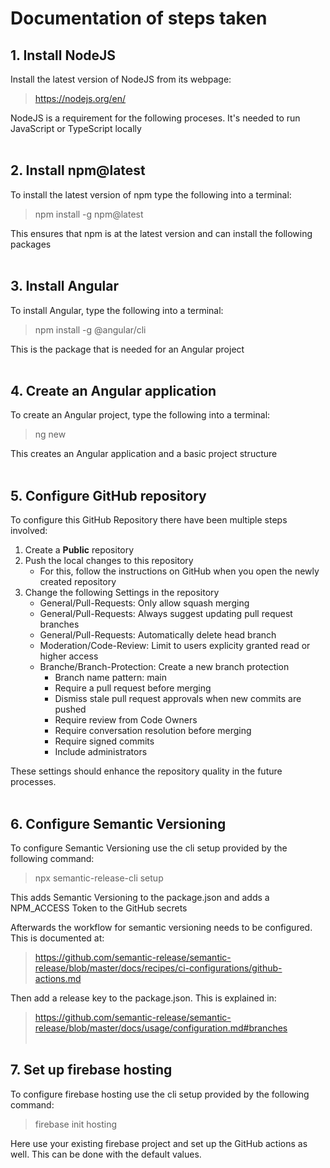 # Documentation of steps taken

## 1. Install NodeJS

Install the latest version of NodeJS from its webpage:

> https://nodejs.org/en/

NodeJS is a requirement for the following proceses. It's needed to run JavaScript or TypeScript locally
<br><br>

## 2. Install npm@latest

To install the latest version of npm type the following into a terminal:

> npm install -g npm@latest

This ensures that npm is at the latest version and can install the following packages
<br><br>

## 3. Install Angular

To install Angular, type the following into a terminal:

> npm install -g @angular/cli

This is the package that is needed for an Angular project
<br><br>

## 4. Create an Angular application

To create an Angular project, type the following into a terminal:

> ng new

This creates an Angular application and a basic project structure
<br><br>

## 5. Configure GitHub repository

To configure this GitHub Repository there have been multiple steps involved:

1. Create a **Public** repository
2. Push the local changes to this repository
   - For this, follow the instructions on GitHub when you open the newly created repository
3. Change the following Settings in the repository
   - General/Pull-Requests: Only allow squash merging
   - General/Pull-Requests: Always suggest updating pull request branches
   - General/Pull-Requests: Automatically delete head branch
   - Moderation/Code-Review: Limit to users explicity granted read or higher access
   - Branche/Branch-Protection: Create a new branch protection
     - Branch name pattern: main
     - Require a pull request before merging
     - Dismiss stale pull request approvals when new commits are pushed
     - Require review from Code Owners
     - Require conversation resolution before merging
     - Require signed commits
     - Include administrators

These settings should enhance the repository quality in the future processes.
<br><br>

## 6. Configure Semantic Versioning

To configure Semantic Versioning use the cli setup provided by the following command:

> npx semantic-release-cli setup

This adds Semantic Versioning to the package.json and adds a NPM_ACCESS Token to the GitHub secrets

Afterwards the workflow for semantic versioning needs to be configured. This is documented at:

> https://github.com/semantic-release/semantic-release/blob/master/docs/recipes/ci-configurations/github-actions.md

Then add a release key to the package.json. This is explained in:

> https://github.com/semantic-release/semantic-release/blob/master/docs/usage/configuration.md#branches
<br><br>

## 7. Set up firebase hosting

To configure firebase hosting use the cli setup provided by the following command:

> firebase init hosting

Here use your existing firebase project and set up the GitHub actions as well.
This can be done with the default values.
<br><br>
